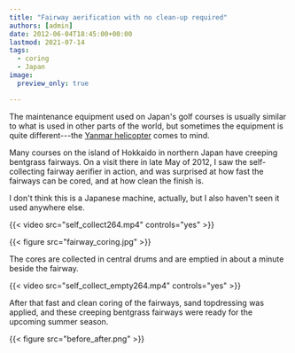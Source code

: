 ```yaml
---
title: "Fairway aerification with no clean-up required"
authors: [admin]
date: 2012-06-04T18:45:00+00:00
lastmod: 2021-07-14
tags:
  - coring
  - Japan
image: 
  preview_only: true

---
```


The maintenance equipment used on Japan's golf courses is usually similar to what is used in other parts of the world, but sometimes the equipment is quite different---the [Yanmar helicopter](https://www.youtube.com/watch?v=zZBhvnXENI4) comes to mind.

Many courses on the island of Hokkaido in northern Japan have creeping bentgrass fairways. On a visit there in late May of 2012, I saw the self-collecting fairway aerifier in action, and was surprised at how fast the fairways can be cored, and at how clean the finish is. 

I don't think this is a Japanese machine, actually, but I also haven't seen it used anywhere else.

{{< video src="self_collect264.mp4" controls="yes" >}}

{{< figure src="fairway_coring.jpg" >}}

The cores are collected in central drums and are emptied in about a minute beside the fairway.

{{< video src="self_collect_empty264.mp4" controls="yes" >}}

After that fast and clean coring of the fairways, sand topdressing was applied, and these creeping bentgrass fairways were ready for the upcoming summer season.

{{< figure src="before_after.png" >}}
